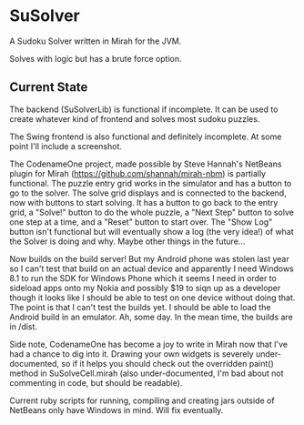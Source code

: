 SuSolver
========

A Sudoku Solver written in Mirah for the JVM.

Solves with logic but has a brute force option.

Current State
-------------

The backend (SuSolverLib) is functional if incomplete.  It can be used to create whatever kind of frontend and solves most sudoku puzzles.

The Swing frontend is also functional and definitely incomplete.  At some point I'll include a screenshot.

The CodenameOne project, made possible by Steve Hannah's NetBeans plugin for Mirah (https://github.com/shannah/mirah-nbm) is partially functional.  The puzzle entry grid works in the simulator and has a button to go to the solver.  The solve grid displays and is connected to the backend, now with buttons to start solving.  It has a button to go back to the entry grid, a "Solve!" button to do the whole puzzle, a "Next Step" button to solve one step at a time, and a "Reset" button to start over.  The "Show Log" button isn't functional but will eventually show a log (the very idea!) of what the Solver is doing and why.  Maybe other things in the future...

Now builds on the build server!  But my Android phone was stolen last year so I can't test that build on an actual device and apparently I need Windows 8.1 to run the SDK for Windows Phone which it seems I need in order to sideload apps onto my Nokia and possibly $19 to siqn up as a developer though it looks like I should be able to test on one device without doing that.  The point is that I can't test the builds yet.  I should be able to load the Android build in an emulator.  Ah, some day.  In the mean time, the builds are in /dist.

Side note, CodenameOne has become a joy to write in Mirah now that I've had a chance to dig into it.  Drawing your own widgets is severely under-documented, so if it helps you should check out the overridden paint() method in SuSolveCell.mirah (also under-documented, I'm bad about not commenting in code, but should be readable).

Current ruby scripts for running, compiling and creating jars outside of NetBeans only have Windows in mind.  Will fix eventually.
